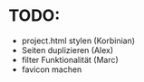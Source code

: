 # TODO:

- project.html stylen (Korbinian)
- Seiten duplizieren (Alex)
- filter Funktionalität (Marc)
- favicon machen
